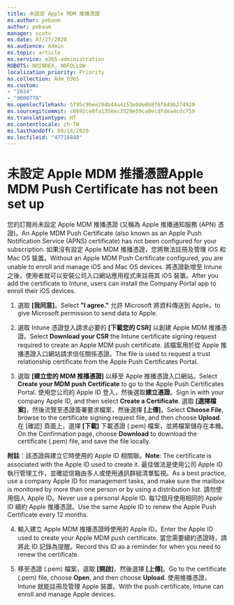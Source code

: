 ```yaml
---
title: 未設定 Apple MDM 推播憑證
ms.author: pebaum
author: pebaum
manager: scotv
ms.date: 07/27/2020
ms.audience: Admin
ms.topic: article
ms.service: o365-administration
ROBOTS: NOINDEX, NOFOLLOW
localization_priority: Priority
ms.collection: Adm_O365
ms.custom:
- "2634"
- "9000770"
ms.openlocfilehash: 5f95c9bee29db44a4153e0de0b8f6fb49b274920
ms.sourcegitcommit: c6692ce0fa1358ec3529e59ca0ecdfdea4cdc759
ms.translationtype: HT
ms.contentlocale: zh-TW
ms.lasthandoff: 09/14/2020
ms.locfileid: "47716848"
---
```

# <a name="apple-mdm-push-certificate-has-not-been-set-up"></a><span data-ttu-id="aeb6b-102">未設定 Apple MDM 推播憑證</span><span class="sxs-lookup"><span data-stu-id="aeb6b-102">Apple MDM Push Certificate has not been set up</span></span>

<span data-ttu-id="aeb6b-103">您的訂閱尚未設定 Apple MDM 推播憑證 (又稱為 Apple 推播通知服務 (APN) 憑證)。</span><span class="sxs-lookup"><span data-stu-id="aeb6b-103">An Apple MDM Push Certificate (also known as an Apple Push Notification Service (APNS) certificate) has not been configured for your subscription.</span></span> <span data-ttu-id="aeb6b-104">如果沒有設定 Apple MDM 推播憑證，您將無法註冊及管理 iOS 和 Mac OS 裝置。</span><span class="sxs-lookup"><span data-stu-id="aeb6b-104">Without an Apple MDM Push Certificate configured, you are unable to enroll and manage iOS and Mac OS devices.</span></span> <span data-ttu-id="aeb6b-105">將憑證新增至 Intune 之後，使用者就可以安裝公司入口網站應用程式來註冊其 iOS 裝置。</span><span class="sxs-lookup"><span data-stu-id="aeb6b-105">After you add the certificate to Intune, users can install the Company Portal app to enroll their iOS devices.</span></span>

1. <span data-ttu-id="aeb6b-106">選取 **[我同意]**。</span><span class="sxs-lookup"><span data-stu-id="aeb6b-106">Select **"I agree."**</span></span> <span data-ttu-id="aeb6b-107">允許 Microsoft 將資料傳送到 Apple。</span><span class="sxs-lookup"><span data-stu-id="aeb6b-107">to give Microsoft permission to send data to Apple.</span></span>

2. <span data-ttu-id="aeb6b-108">選取 Intune 憑證登入請求必要的 **[下載您的 CSR]** 以創建 Apple MDM 推播憑證。</span><span class="sxs-lookup"><span data-stu-id="aeb6b-108">Select **Download your CSR** the Intune certificate signing request required to create an Apple MDM push certificate.</span></span> <span data-ttu-id="aeb6b-109">該檔案用於從 Apple 推播憑證入口網站請求信任關係憑證。</span><span class="sxs-lookup"><span data-stu-id="aeb6b-109">The file is used to request a trust relationship certificate from the Apple Push Certificates Portal.</span></span>

3. <span data-ttu-id="aeb6b-110">選取 **[建立您的 MDM 推播憑證]** 以移至 Apple 推播憑證入口網站。</span><span class="sxs-lookup"><span data-stu-id="aeb6b-110">Select **Create your MDM push Certificate** to go to the Apple Push Certificates Portal.</span></span> <span data-ttu-id="aeb6b-111">使用您公司的 Apple ID 登入，然後選取**建立憑證**。</span><span class="sxs-lookup"><span data-stu-id="aeb6b-111">Sign in with your company Apple ID, and then select **Create a Certificate**.</span></span> <span data-ttu-id="aeb6b-112">選取 **[選擇檔案]**，然後流覽至憑證簽署要求檔案，然後選擇 **[上傳]**。</span><span class="sxs-lookup"><span data-stu-id="aeb6b-112">Select **Choose File**, browse to the certificate signing request file, and then choose **Upload**.</span></span> <span data-ttu-id="aeb6b-113">在 [確認] 頁面上，選擇 **[下載]** 下載憑證 (.pem) 檔案，並將檔案儲存在本機。</span><span class="sxs-lookup"><span data-stu-id="aeb6b-113">On the Confirmation page, choose **Download** to download the certificate (.pem) file, and save the file locally.</span></span>
 
<span data-ttu-id="aeb6b-114">**附註**：該憑證與建立它時使用的 Apple ID 相關聯。</span><span class="sxs-lookup"><span data-stu-id="aeb6b-114">**Note**: The certificate is associated with the Apple ID used to create it.</span></span> <span data-ttu-id="aeb6b-115">最佳做法是使用公司 Apple ID 執行管理工作，並確認信箱由多人或使用通訊群組清單監視。</span><span class="sxs-lookup"><span data-stu-id="aeb6b-115">As a best practice, use a company Apple ID for management tasks, and make sure the mailbox is monitored by more than one person or by using a distribution list.</span></span> <span data-ttu-id="aeb6b-116">請勿使用個人 Apple ID。</span><span class="sxs-lookup"><span data-stu-id="aeb6b-116">Never use a personal Apple ID.</span></span> <span data-ttu-id="aeb6b-117">每12個月使用相同的 Apple ID 續約 Apple 推播憑證。</span><span class="sxs-lookup"><span data-stu-id="aeb6b-117">Use the same Apple ID to renew the Apple Push Certificate every 12 months.</span></span>
 
4. <span data-ttu-id="aeb6b-118">輸入建立 Apple MDM 推播憑證時使用的 Apple ID。</span><span class="sxs-lookup"><span data-stu-id="aeb6b-118">Enter the Apple ID used to create your Apple MDM push certificate.</span></span> <span data-ttu-id="aeb6b-119">當您需要續約憑證時，請將此 ID 記錄為提醒。</span><span class="sxs-lookup"><span data-stu-id="aeb6b-119">Record this ID as a reminder for when you need to renew the certificate.</span></span>

5. <span data-ttu-id="aeb6b-120">移至憑證 (.pem) 檔案，選取 **[開啟]**，然後選擇 **[上傳]**。</span><span class="sxs-lookup"><span data-stu-id="aeb6b-120">Go to the certificate (.pem) file, choose **Open**, and then choose **Upload**.</span></span> <span data-ttu-id="aeb6b-121">使用推播憑證，Intune 就能註冊及管理 Apple 裝置。</span><span class="sxs-lookup"><span data-stu-id="aeb6b-121">With the push certificate, Intune can enroll and manage Apple devices.</span></span>